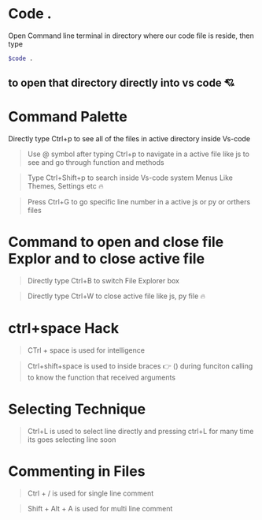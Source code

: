 # Code .

Open Command line terminal in directory where our code file is reside, then type

```bash
$code .
```

## to open that directory directly into vs code 💘

# Command Palette

Directly type Ctrl+p to see all of the files in active directory inside Vs-code

> Use @ symbol after typing Ctrl+p to navigate in a active file like js to see and go through function and methods

> Type Ctrl+Shift+p to search inside Vs-code system Menus Like Themes, Settings etc 🔥

> Press Ctrl+G to go specific line number in a active js or py or orthers files

# Command to open and close file Explor and to close active file

> Directly type Ctrl+B to switch File Explorer box

> Directly type Ctrl+W to close active file like js, py file 🔥

# ctrl+space Hack

> CTrl + space is used for intelligence

> Ctrl+shift+space is used to inside braces 👉 () during funciton calling to know the function that received arguments

# Selecting Technique

> Ctrl+L is used to select line directly and pressing ctrl+L for many time its goes selecting line soon


# Commenting in Files
> Ctrl + / is used for single line comment 

> Shift + Alt + A is used for multi line comment